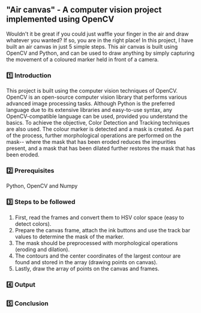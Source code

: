 ## "Air canvas" - A computer vision project implemented using OpenCV

Wouldn't it be great if you could just waffle your finger in the air and draw whatever you wanted? If so, you are in the right place! In this project, I have built an air canvas in just 5 simple steps. This air canvas is built using OpenCV and Python, and can be used to draw anything by simply capturing the movement of a coloured marker held in front of a camera. 


### :one: Introduction
This project is built using the computer vision techniques of OpenCV. OpenCV is an open-source computer vision library that performs various advanced image processing tasks. Although Python is the preferred language due to its extensive libraries and easy-to-use syntax, any OpenCV-compatible language can be used, provided you understand the basics. To achieve the objective, Color Detection and Tracking techniques are also used. The colour marker is detected and a mask is created. As part of the process, further morphological operations are performed on the mask-- where the mask that has been eroded reduces the impurities present, and a mask that has been dilated further restores the mask that has been eroded.

### :two: Prerequisites
Python, OpenCV and Numpy

### :three: Steps to be followed
1. First, read the frames and convert them to HSV color space (easy to detect colors). 
2. Prepare the canvas frame, attach the ink buttons and use the track bar values to determine the mask of the marker. 
3. The mask should be preprocessed with morphological operations (eroding and dilation). 
4. The contours and the center coordinates of the largest contour are found and stored in the array (drawing points on canvas). 
5. Lastly, draw the array of points on the canvas and frames.

### :four: Output

### :five: Conclusion

